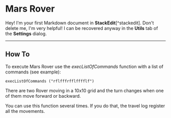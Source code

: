 Mars Rover
===================

Hey! I'm your first Markdown document in **StackEdit**[^stackedit]. Don't delete me, I'm very helpful! I can be recovered anyway in the **Utils** tab of the <i class="icon-cog"></i> **Settings** dialog.

----------
How To
-------------
To execute Mars Rover use the *execListOfCommands* function with a list of commands (see example):

```
execListOfCommands ("rflfffrfflfffflf")
```

There are two Rover moving in a 10x10 grid and the turn changes when one of them move forward or backward.

You can use this function several times. If you do that, the travel log register all the movements.
